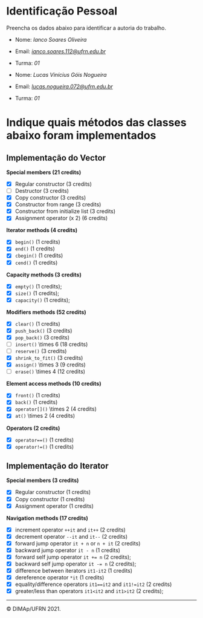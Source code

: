 ﻿# Identificação Pessoal

Preencha os dados abaixo para identificar a autoria do trabalho.

- Nome: *Ianco Soares Oliveira*
- Email: *ianco.soares.112@ufrn.edu.br*
- Turma: *01*

- Nome: *Lucas Vinícius Góis Nogueira*
- Email: *lucas.nogueira.072@ufrn.edu.br*
- Turma: *01*

# Indique quais métodos das classes abaixo foram implementados

## Implementação do Vector

**Special members (21 credits)**
- [x] Regular constructor (3 credits)
- [ ] Destructor (3 credits)
- [x] Copy constructor (3 credits)
- [x] Constructor from range (3 credits)
- [x] Constructor from initialize list (3 credits)
- [x] Assignment operator (x 2) (6 credits)

**Iterator methods (4 credits)**
- [x] `begin()` (1 credits)
- [x] `end()` (1 credits)
- [x] `cbegin()` (1 credits)
- [x] `cend()` (1 credits)

**Capacity methods (3 credits)**
- [x] `empty()` (1 credits);
- [x] `size()` (1 credits);
- [x] `capacity()` (1 credits);

**Modifiers methods (52 credits)**
- [x] `clear()` (1 credits)
- [x] `push_back()` (3 credits)
- [x] `pop_back()` (3 credits)
- [ ] `insert()` \times 6 (18 credits)
- [ ] `reserve()` (3 credits)
- [x] `shrink_to_fit()` (3 credits)
- [x] `assign()` \times 3 (9 credits)
- [ ] `erase()` \times 4 (12 credits)

**Element access methods (10 credits)**
- [x] `front()` (1 credits)
- [x] `back()` (1 credits)
- [x] `operator[]()` \times 2 (4 credits)
- [x] `at()` \times 2 (4 credits)

**Operators (2 credits)**
- [x] `operator==()` (1 credits)
- [x] `operator!=()` (1 credits)

## Implementação do Iterator

**Special members (3 credits)**
- [x] Regular constructor (1 credits)
- [x] Copy constructor (1 credits)
- [x] Assignment operator (1 credits)

**Navigation methods (17 credits)**
- [x] increment operator `++it` and `it++` (2 credits)
- [x] decrement operator `--it` and `it--` (2 credits)
- [x] forward jump operator `it + n` or `n + it`   (2 credits)
- [x] backward jump operator `it - n`  (1 credits)
- [x] forward self jump operator `it += n`  (2 credits);
- [x] backward self jump operator `it -= n`   (2 credits);
- [x] difference between iterators `it1-it2` (1 credits)
- [x] dereference operator `*it` (1 credits)
- [x] equality/difference operators `it1==it2` and `it1!=it2` (2 credits)
- [x] greater/less than operators `it1<it2` and `it1>it2` (2 credits);

--------
&copy; DIMAp/UFRN 2021.
